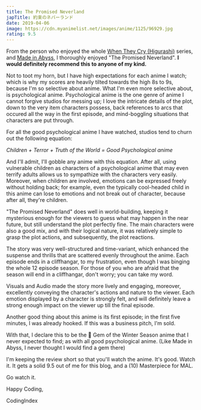 ```yaml
---
title: The Promised Neverland
japTitle: 約束のネバーランド
date: 2019-04-06
image: https://cdn.myanimelist.net/images/anime/1125/96929.jpg
rating: 9.5
---
```


From the person who enjoyed the whole [When They Cry (Higurashi)](https://myanimelist.net/anime/934/Higurashi_no_Naku_Koro_ni) series, and [Made in Abyss](https://myanimelist.net/anime/34599/Made_in_Abyss), I thoroughly enjoyed "The Promised Neverland". **I would definitely recommend this to anyone of my kind.**

Not to toot my horn, but I have high expectations for each anime I watch; which is why my scores are heavily tilted towards the high 8s to 9s, because I'm so selective about anime. What I'm even more selective about, is psychological anime. Psychological anime is the one genre of anime I cannot forgive studios for messing up; I love the intricate details of the plot, down to the very item characters possess, back references to arcs that occured all the way in the first episode, and mind-boggling situations that characters are put through.

For all the good psychological anime I have watched, studios tend to churn out the following equation:

_Children + Terror + Truth of the World = Good Psychological anime_

And I'll admit, I'll gobble any anime with this equation. After all, using vulnerable children as characters of a psychological anime that may even terrify adults allows us to sympathize with the characters very easily. Moreover, when children are involved, emotions can be expressed freely without holding back; for example, even the typically cool-headed child in this anime can lose to emotions and not break out of character, because after all, they're children.

"The Promised Neverland" does well in world-building, keeping it mysterious enough for the viewers to guess what may happen in the near future, but still understand the plot perfectly fine. The main characters were also a good mix, and with their logical nature, it was relatively simple to grasp the plot actions, and subsequently, the plot reactions.

The story was very well-structured and time-variant, which enhanced the suspense and thrills that are scattered evenly throughout the anime. Each episode ends in a cliffhangar, to my frustration, even though I was binging the whole 12 episode season. For those of you who are afraid that the season will end in a cliffhangar, don't worry; you can take my word.

Visuals and Audio made the story more lively and engaging, moreover, excellently conveying the character's actions and nature to the viewer. Each emotion displayed by a character is strongly felt, and will definitely leave a strong enough impact on the viewer up till the final episode.

Another good thing about this anime is its first episode; in the first five minutes, I was already hooked. If this was a business pitch, I'm sold.

With that, I declare this to be the :gem: Gem of the Winter Season anime that I never expected to find; as with all good psychological anime. (Like Made in Abyss, I never thought I would find a gem there)

I'm keeping the review short so that you'll watch the anime. It's good. Watch it. It gets a solid 9.5 out of me for this blog, and a (10) Masterpiece for MAL.

Go watch it.

Happy Coding,

CodingIndex
